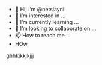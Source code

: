 - 👋 Hi, I’m @netsiayni
- 👀 I’m interested in ...
- 🌱 I’m currently learning ...
- 💞️ I’m looking to collaborate on ...
- 📫 How to reach me ...
- HOw

<!---
netsiayni/netsiayni is a ✨ special ✨ repository because its `README.md` (this file) appears on your GitHub profile.
You can click the Preview link to take a look at your changes.
--->
ghhkjkkjkjjj
